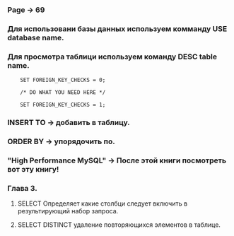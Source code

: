 ### Page -> 69

### Для использовани базы данных используем комманду USE database name.
### Для просмотра таблици используем команду DESC table name.
```
    SET FOREIGN_KEY_CHECKS = 0;

    /* DO WHAT YOU NEED HERE */

    SET FOREIGN_KEY_CHECKS = 1;
```
### INSERT TO -> добавить в таблицу.

### ORDER BY -> упорядочить по.

### "High Performance MySQL" -> После этой книги посмотреть вот эту книгу!

### Глава 3.

1. SELECT Oпределяет какие столбци следует включить в результирующий набор запроса.

2. SELECT DISTINCT удаление повторяющихся элементов в таблице.


